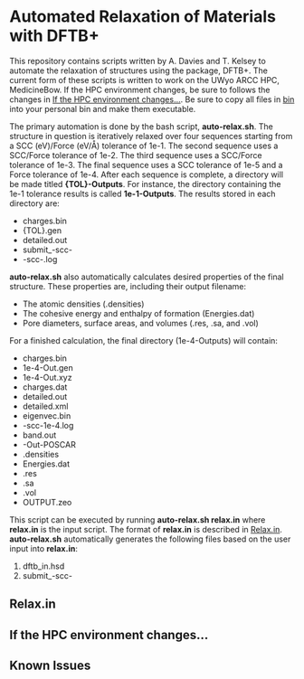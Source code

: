# Automated Relaxation of Materials with DFTB+
This repository contains scripts written by A. Davies and T. Kelsey to automate the relaxation of structures using the package, DFTB+. The current form of these scripts is written to work on the UWyo ARCC HPC, MedicineBow. If the HPC environment changes, be sure to follows the changes in [If the HPC environment changes...](#if-the-hpc-environment-changes). Be sure to copy all files in [bin](https://github.com/ADavies2/Auto-DFTB-Relax/tree/main/bin) into your personal bin and make them executable.

The primary automation is done by the bash script, **auto-relax.sh**. The structure in question is iteratively relaxed over four sequences starting from a SCC (eV)/Force (eV/Å) tolerance of 1e-1. The second sequence uses a SCC/Force tolerance of 1e-2. The third sequence uses a SCC/Force tolerance of 1e-3. The final sequence uses a SCC tolerance of 1e-5 and a Force tolerance of 1e-4. After each sequence is complete, a directory will be made titled **{TOL}-Outputs**. For instance, the directory containing the 1e-1 tolerance results is called **1e-1-Outputs**. The results stored in each directory are:
- charges.bin
- {TOL}.gen
- detailed.out
- submit_<COF>-scc-<tolerance>
- <COF>-scc-<tolerance>.log

**auto-relax.sh** also automatically calculates desired properties of the final structure. These properties are, including their output filename:
- The atomic densities (<COF>.densities)
- The cohesive energy and enthalpy of formation (Energies.dat)
- Pore diameters, surface areas, and volumes (<COF>.res, <COF>.sa, and <COF>.vol)

For a finished calculation, the final directory (1e-4-Outputs) will contain:
- charges.bin
- 1e-4-Out.gen
- 1e-4-Out.xyz
- charges.dat 
- detailed.out
- detailed.xml 
- eigenvec.bin
- <COF>-scc-1e-4.log
- band.out 
- <COF>-Out-POSCAR
- <COF>.densities
- Energies.dat
- <COF>.res
- <COF>.sa
- <COF>.vol
- OUTPUT.zeo

This script can be executed by running **auto-relax.sh relax.in** where **relax.in** is the input script. The format of **relax.in** is described in [Relax.in](#relaxin). **auto-relax.sh** automatically generates the following files based on the user input into **relax.in**:
1. dftb_in.hsd 
2. submit_<COF>-scc-<TOL>

## Relax.in

## If the HPC environment changes...

## Known Issues